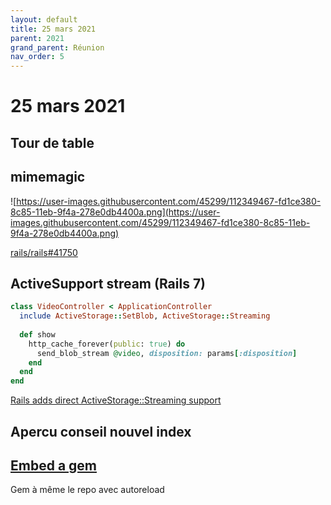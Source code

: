 ```yaml
---
layout: default
title: 25 mars 2021
parent: 2021
grand_parent: Réunion
nav_order: 5
---
```


# 25 mars 2021

## Tour de table

## mimemagic

![https://user-images.githubusercontent.com/45299/112349467-fd1ce380-8c85-11eb-9f4a-278e0db4400a.png](https://user-images.githubusercontent.com/45299/112349467-fd1ce380-8c85-11eb-9f4a-278e0db4400a.png)

[rails/rails#41750](https://github.com/rails/rails/issues/41750)

## ActiveSupport stream (Rails 7)

```ruby
class VideoController < ApplicationController
  include ActiveStorage::SetBlob, ActiveStorage::Streaming
  
  def show
    http_cache_forever(public: true) do
      send_blob_stream @video, disposition: params[:disposition]
    end
  end
end
```
[Rails adds direct ActiveStorage::Streaming support](https://blog.saeloun.com/2021/03/24/rails-adds-active-storage-streaming.html)

## Apercu conseil nouvel index

## [Embed a gem](https://format-express.dev/blog/embed-a-gem-in-a-rails-project-and-enable-autoreload)

Gem à même le repo avec autoreload
